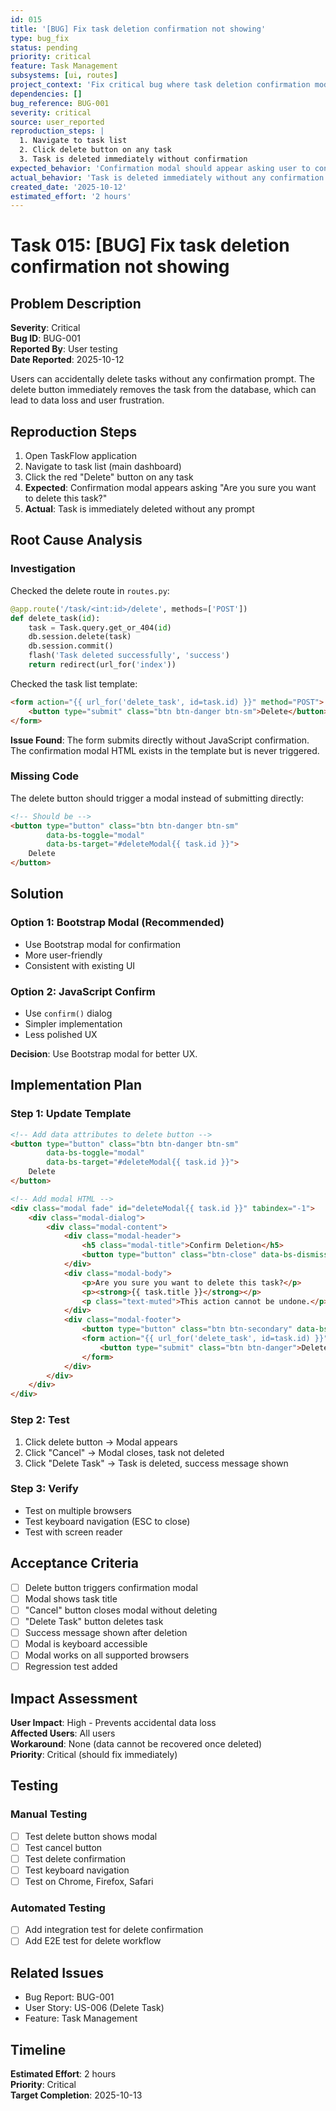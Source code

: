 ```yaml
---
id: 015
title: '[BUG] Fix task deletion confirmation not showing'
type: bug_fix
status: pending
priority: critical
feature: Task Management
subsystems: [ui, routes]
project_context: 'Fix critical bug where task deletion confirmation modal does not appear'
dependencies: []
bug_reference: BUG-001
severity: critical
source: user_reported
reproduction_steps: |
  1. Navigate to task list
  2. Click delete button on any task
  3. Task is deleted immediately without confirmation
expected_behavior: 'Confirmation modal should appear asking user to confirm deletion'
actual_behavior: 'Task is deleted immediately without any confirmation prompt'
created_date: '2025-10-12'
estimated_effort: '2 hours'
---
```


# Task 015: [BUG] Fix task deletion confirmation not showing

## Problem Description

**Severity**: Critical  
**Bug ID**: BUG-001  
**Reported By**: User testing  
**Date Reported**: 2025-10-12

Users can accidentally delete tasks without any confirmation prompt. The delete button immediately removes the task from the database, which can lead to data loss and user frustration.

## Reproduction Steps

1. Open TaskFlow application
2. Navigate to task list (main dashboard)
3. Click the red "Delete" button on any task
4. **Expected**: Confirmation modal appears asking "Are you sure you want to delete this task?"
5. **Actual**: Task is immediately deleted without any prompt

## Root Cause Analysis

### Investigation

Checked the delete route in `routes.py`:

```python
@app.route('/task/<int:id>/delete', methods=['POST'])
def delete_task(id):
    task = Task.query.get_or_404(id)
    db.session.delete(task)
    db.session.commit()
    flash('Task deleted successfully', 'success')
    return redirect(url_for('index'))
```

Checked the task list template:

```html
<form action="{{ url_for('delete_task', id=task.id) }}" method="POST">
    <button type="submit" class="btn btn-danger btn-sm">Delete</button>
</form>
```

**Issue Found**: The form submits directly without JavaScript confirmation. The confirmation modal HTML exists in the template but is never triggered.

### Missing Code

The delete button should trigger a modal instead of submitting directly:

```html
<!-- Should be -->
<button type="button" class="btn btn-danger btn-sm" 
        data-bs-toggle="modal" 
        data-bs-target="#deleteModal{{ task.id }}">
    Delete
</button>
```

## Solution

### Option 1: Bootstrap Modal (Recommended)
- Use Bootstrap modal for confirmation
- More user-friendly
- Consistent with existing UI

### Option 2: JavaScript Confirm
- Use `confirm()` dialog
- Simpler implementation
- Less polished UX

**Decision**: Use Bootstrap modal for better UX.

## Implementation Plan

### Step 1: Update Template
```html
<!-- Add data attributes to delete button -->
<button type="button" class="btn btn-danger btn-sm" 
        data-bs-toggle="modal" 
        data-bs-target="#deleteModal{{ task.id }}">
    Delete
</button>

<!-- Add modal HTML -->
<div class="modal fade" id="deleteModal{{ task.id }}" tabindex="-1">
    <div class="modal-dialog">
        <div class="modal-content">
            <div class="modal-header">
                <h5 class="modal-title">Confirm Deletion</h5>
                <button type="button" class="btn-close" data-bs-dismiss="modal"></button>
            </div>
            <div class="modal-body">
                <p>Are you sure you want to delete this task?</p>
                <p><strong>{{ task.title }}</strong></p>
                <p class="text-muted">This action cannot be undone.</p>
            </div>
            <div class="modal-footer">
                <button type="button" class="btn btn-secondary" data-bs-dismiss="modal">Cancel</button>
                <form action="{{ url_for('delete_task', id=task.id) }}" method="POST" style="display: inline;">
                    <button type="submit" class="btn btn-danger">Delete Task</button>
                </form>
            </div>
        </div>
    </div>
</div>
```

### Step 2: Test
1. Click delete button → Modal appears
2. Click "Cancel" → Modal closes, task not deleted
3. Click "Delete Task" → Task is deleted, success message shown

### Step 3: Verify
- Test on multiple browsers
- Test keyboard navigation (ESC to close)
- Test with screen reader

## Acceptance Criteria

- [ ] Delete button triggers confirmation modal
- [ ] Modal shows task title
- [ ] "Cancel" button closes modal without deleting
- [ ] "Delete Task" button deletes task
- [ ] Success message shown after deletion
- [ ] Modal is keyboard accessible
- [ ] Modal works on all supported browsers
- [ ] Regression test added

## Impact Assessment

**User Impact**: High - Prevents accidental data loss  
**Affected Users**: All users  
**Workaround**: None (data cannot be recovered once deleted)  
**Priority**: Critical (should fix immediately)

## Testing

### Manual Testing
- [ ] Test delete button shows modal
- [ ] Test cancel button
- [ ] Test delete confirmation
- [ ] Test keyboard navigation
- [ ] Test on Chrome, Firefox, Safari

### Automated Testing
- [ ] Add integration test for delete confirmation
- [ ] Add E2E test for delete workflow

## Related Issues

- Bug Report: BUG-001
- User Story: US-006 (Delete Task)
- Feature: Task Management

## Timeline

**Estimated Effort**: 2 hours  
**Priority**: Critical  
**Target Completion**: 2025-10-13

